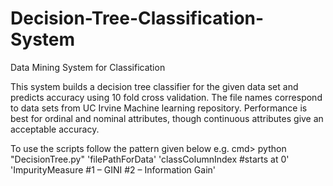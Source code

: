 # Decision-Tree-Classification-System
Data Mining System for Classification

This system builds a decision tree classifier for the given data set and predicts accuracy using 10 fold cross validation. 
The file names correspond to data sets from UC Irvine Machine learning repository.
Performance is best for ordinal and nominal attributes, though continuous attributes give an acceptable accuracy.

To use the scripts follow the pattern given below
e.g. cmd> python "DecisionTree.py" 'filePathForData' 'classColumnIndex #starts at 0' 'ImpurityMeasure #1 – GINI #2 – Information Gain'

